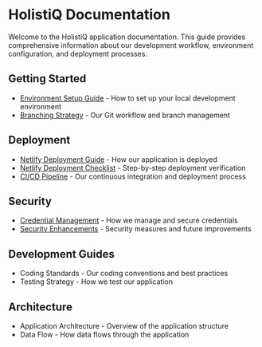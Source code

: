 # HolistiQ Documentation

Welcome to the HolistiQ application documentation. This guide provides comprehensive information about our development workflow, environment configuration, and deployment processes.

## Getting Started

- [Environment Setup Guide](./environment-setup.md) - How to set up your local development environment
- [Branching Strategy](./branching-strategy.md) - Our Git workflow and branch management

## Deployment

- [Netlify Deployment Guide](./netlify-deployment.md) - How our application is deployed
- [Netlify Deployment Checklist](./netlify-checklist.md) - Step-by-step deployment verification
- [CI/CD Pipeline](./ci-cd-pipeline.md) - Our continuous integration and deployment process

## Security

- [Credential Management](./credential-management.md) - How we manage and secure credentials
- [Security Enhancements](./security_enhancements.md) - Security measures and future improvements

## Development Guides

- Coding Standards - Our coding conventions and best practices
- Testing Strategy - How we test our application

## Architecture

- Application Architecture - Overview of the application structure
- Data Flow - How data flows through the application
